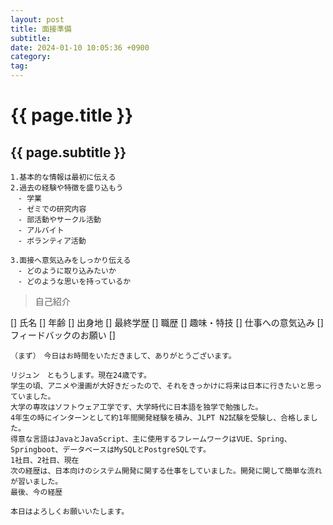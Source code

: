 ```yaml
---
layout: post
title: 面接準備
subtitle: 
date: 2024-01-10 10:05:36 +0900
category: 
tag: 
---
```


# {{ page.title }}

## {{ page.subtitle }}

```
1.基本的な情報は最初に伝える
2.過去の経験や特徴を盛り込もう
　- 学業
　- ゼミでの研究内容
　- 部活動やサークル活動
　- アルバイト
　- ボランティア活動

3.面接へ意気込みをしっかり伝える
　- どのように取り込みたいか
　- どのような思いを持っているか

```

> 自己紹介

[] 氏名
[] 年齢
[] 出身地
[] 最終学歴
[] 職歴
[] 趣味・特技
[] 仕事への意気込み
[] フィードバックのお願い
[] 


```
（まず）　今日はお時間をいただきまして、ありがとうございます。

リジュン　ともうします。現在24歳です。
学生の頃、アニメや漫画が大好きだったので、それをきっかけに将来は日本に行きたいと思っていました。
大学の専攻はソフトウェア工学です、大学時代に日本語を独学で勉強した。
4年生の時にインターンとして約1年間開発経験を積み、JLPT N2試験を受験し、合格しました。
得意な言語はJavaとJavaScript、主に使用するフレームワークはVUE、Spring、Springboot、データベースはMySQLとPostgreSQLです。
1社目、2社目、現在
次の経歴は、日本向けのシステム開発に関する仕事をしていました。開発に関して簡単な流れが習いました。
最後、今の経歴

本日はよろしくお願いいたします。
```

